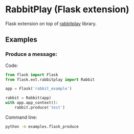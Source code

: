# RabbitPlay (Flask extension)

Flask extension on top of [rabbitplay](https://github.com/SwipeBank/rabbitplay) library.

## Examples  

### Produce a message:  
Code:
```py
from flask import Flask
from flask.ext.rabbitplay import Rabbit

app = Flask('rabbit_example')

rabbit = Rabbit(app)
with app.app_context():
    rabbit.produce('test')

```
Command line:
```sh
python -m examples.flask_produce
```
